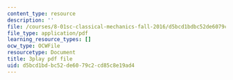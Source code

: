 ```yaml
---
content_type: resource
description: ''
file: /courses/8-01sc-classical-mechanics-fall-2016/d5bcd1bdbc52de6079c2cd85c8e19ad4_CFh3gu-z_rc.pdf
file_type: application/pdf
learning_resource_types: []
ocw_type: OCWFile
resourcetype: Document
title: 3play pdf file
uid: d5bcd1bd-bc52-de60-79c2-cd85c8e19ad4
---
```

